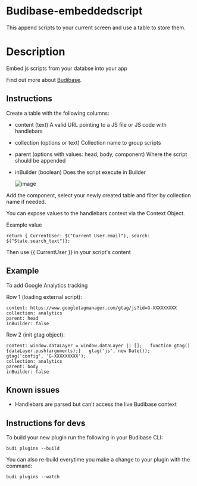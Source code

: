# Budibase-embeddedscript

This append scripts to your current screen and use a table to store them.

# Description

Embed js scripts from your databse into your app

Find out more about [Budibase](https://github.com/Budibase/budibase).

## Instructions

Create a table with the following columns:

- content (text) A valid URL pointing to a JS file or JS code with handlebars
- collection (options or text) Collection name to group scripts
- parent (options with values: head, body, component) Where the script should be appended
- inBuilder (boolean) Does the script execute in Builder

  ![image](https://github.com/diogenesbrussels/budibase-embeddedscript/assets/91942877/aff598d6-6c8c-4788-b95b-4d950712e569)


Add the component, select your newly created table and filter by collection name if needed.

You can expose values to the handlebars context via the Context Object.

Example value
```
return { CurrentUser: $("Current User.email"), search: $("State.search_text")};
```
Then use {{ CurrentUser }} in your script's content

## Example

To add Google Analytics tracking

Row 1 (loading external script):
```
content: https://www.googletagmanager.com/gtag/js?id=G-XXXXXXXXX
collection: analytics
parent: head
inBuilder: false
```

Row 2 (init gtag object):
```
content: window.dataLayer = window.dataLayer || [];   function gtag(){dataLayer.push(arguments);}   gtag('js', new Date());    gtag('config', 'G-XXXXXXXXX');
collection: analytics
parent: body
inBuilder: false
```

## Known issues

- Handlebars are parsed but can't access the live Budibase context

## Instructions for devs

To build your new plugin run the following in your Budibase CLI:

```
budi plugins --build
```

You can also re-build everytime you make a change to your plugin with the command:

```
budi plugins --watch
```
